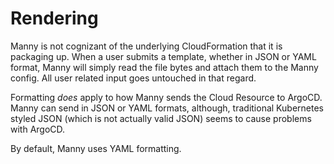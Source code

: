 # Rendering

Manny is not cognizant of the underlying CloudFormation that it is packaging up. When a user submits a template, whether
in JSON or YAML format, Manny will simply read the file bytes and attach them to the Manny config. All user related input
goes untouched in that regard. 

Formatting _does_ apply to how Manny sends the Cloud Resource to ArgoCD. Manny can send in JSON or YAML formats, although,
traditional Kubernetes styled JSON (which is not actually valid JSON) seems to cause problems with ArgoCD.

By default, Manny uses YAML formatting.